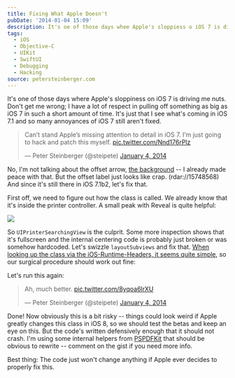 ```yaml
---
title: Fixing What Apple Doesn't
pubDate: '2014-01-04 15:09'
description: It's oe of those days whee Apple's sloppiess o iOS 7 is divig me uts.
tags:
  - iOS
  - Objective-C
  - UIKit
  - SwiftUI
  - Debugging
  - Hacking
source: petersteinberger.com
---
```


It's one of those days where Apple's sloppiness on iOS 7 is driving me nuts. Don't get me wrong; I have a lot of respect in pulling off something as big as iOS 7 in such a short amount of time. It's just that I see what's coming in iOS 7.1 and so many annoyances of iOS 7 still aren't fixed.

<blockquote class="twitter-tweet" lang="en"><p>Can’t stand Apple’s missing attention to detail in iOS 7. I’m just going to hack and patch this myself. <a href="http://t.co/Nnd176rPlz">pic.twitter.com/Nnd176rPlz</a></p>&mdash; Peter Steinberger (@steipete) <a href="https://twitter.com/steipete/statuses/419462996617097216">January 4, 2014</a></blockquote>
<script async src="//platform.twitter.com/widgets.js" charset="utf-8"></script>

No, I'm not talking about the offset arrow, [the background](https://twitter.com/steipete/status/419463332190781440) -- I already made peace with that. But the offset label just looks like crap. (rdar://15748568) And since it's still there in iOS 7.1b2, let's fix that.

First off, we need to figure out how the class is called. We already know that it's inside the printer controller. A small peak with Reveal is quite helpful:

<img src="/images/posts/UIPrinterSearchingView.png">

So `UIPrinterSearchingView` is the culprit. Some more inspection shows that it's fullscreen and the internal centering code is probably just broken or was somehow hardcoded. Let's swizzle `layoutSubviews` and fix that. [When looking up the class via the iOS-Runtime-Headers, it seems quite simple](https://github.com/nst/iOS-Runtime-Headers/blob/d4cb1012a73d8126ab51fa951d4b4150e4c2d115/Frameworks/UIKit.framework/UIPrinterSearchingView.h), so our surgical procedure should work out fine:

<script src="https://gist.github.com/steipete/8255790.js"></script>

Let's run this again:

<blockquote class="twitter-tweet" lang="en"><p>Ah, much better. <a href="http://t.co/8yqoa6lrXU">pic.twitter.com/8yqoa6lrXU</a></p>&mdash; Peter Steinberger (@steipete) <a href="https://twitter.com/steipete/statuses/419469468562366464">January 4, 2014</a></blockquote>
<script async src="//platform.twitter.com/widgets.js" charset="utf-8"></script>

Done! Now obviously this is a bit risky -- things could look weird if Apple greatly changes this class in iOS 8, so we should test the betas and keep an eye on this. But the code's written defensively enough that it should not crash. I'm using some internal helpers from [PSPDFKit](http://pspdfkit.com) that should be obvious to rewrite -- comment on the gist if you need more info.

Best thing: The code just won't change anything if Apple ever decides to properly fix this.
